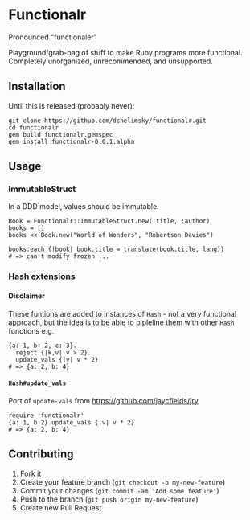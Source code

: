 # Functionalr

Pronounced "functionaler"

Playground/grab-bag of stuff to make Ruby programs more functional. Completely
unorganized, unrecommended, and unsupported.

## Installation

Until this is released (probably never):

    git clone https://github.com/dchelimsky/functionalr.git
    cd functionalr
    gem build functionalr.gemspec
    gem install functionalr-0.0.1.alpha

## Usage

### ImmutableStruct

In a DDD model, values should be immutable.

    Book = Functionalr::ImmutableStruct.new(:title, :author)
    books = []
    books << Book.new("World of Wonders", "Robertson Davies")

    books.each {|book| book.title = translate(book.title, lang)}
    # => can't modify frozen ...

### Hash extensions

#### Disclaimer

These funtions are added to instances of `Hash` - not a very functional approach,
but the idea is to be able to pipleline them with other `Hash` functions e.g.

    {a: 1, b: 2, c: 3}.
      reject {|k,v| v > 2}.
      update_vals {|v| v * 2}
    # => {a: 2, b: 4}

#### `Hash#update_vals`

Port of `update-vals` from https://github.com/jaycfields/jry

    require 'functionalr'
    {a: 1, b:2}.update_vals {|v| v * 2}
    # => {a: 2, b: 4}

## Contributing

1. Fork it
2. Create your feature branch (`git checkout -b my-new-feature`)
3. Commit your changes (`git commit -am 'Add some feature'`)
4. Push to the branch (`git push origin my-new-feature`)
5. Create new Pull Request
